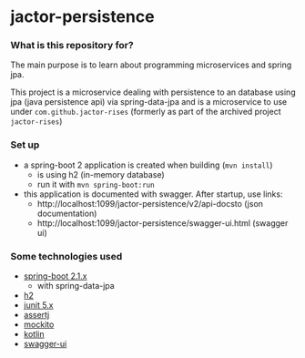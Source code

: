 # jactor-persistence #

### What is this repository for? ###

The main purpose is to learn about programming microservices and spring jpa.

This project is a microservice dealing with persistence to an database using
jpa (java persistence api) via spring-data-jpa and is a microservice to use under
`com.github.jactor-rises` (formerly as part of the archived project `jactor-rises`)

### Set up ###

* a spring-boot 2 application is created when building (`mvn install`)
    * is using h2 (in-memory database)
    * run it with `mvn spring-boot:run`
* this application is documented with swagger. After startup, use links:
    * http://localhost:1099/jactor-persistence/v2/api-docsto (json documentation)
    * http://localhost:1099/jactor-persistence/swagger-ui.html (swagger ui)

### Some technologies used ###

* [spring-boot 2.1.x](https://spring.io/projects/spring-boot)
    * with spring-data-jpa
* [h2](http://h2database.com)
* [junit 5.x](https://junit.org/junit5/)
* [assertj](https://joel-costigliola.github.io/assertj/)
* [mockito](http://site.mockito.org)
* [kotlin](https://kotlinlang.org)
* [swagger-ui](https://swagger.io/tools/swagger-ui/)
